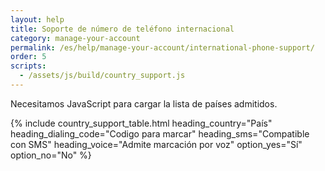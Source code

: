 ```yaml
---
layout: help
title: Soporte de número de teléfono internacional
category: manage-your-account
permalink: /es/help/manage-your-account/international-phone-support/
order: 5
scripts:
  - /assets/js/build/country_support.js
---
```


<noscript>
  Necesitamos JavaScript para cargar la lista de países admitidos.
</noscript>

{% include country_support_table.html
           heading_country="País"
           heading_dialing_code="Codigo para marcar"
           heading_sms="Compatible con SMS"
           heading_voice="Admite marcación por voz"
           option_yes="Sí"
           option_no="No" %}

